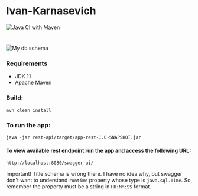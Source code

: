# Ivan-Karnasevich

![Java CI with Maven](https://github.com/Brest-Java-Course-2021/IKarnasevich/workflows/Java%20CI%20with%20Maven/badge.svg)

#

![My db schema](docs/img/DataBase.png)

### Requirements

* JDK 11
* Apache Maven

### Build:

```
mvn clean install
```

### To run the app:

```
java -jar rest-api/target/app-rest-1.0-SNAPSHOT.jar
```

#### To view available rest endpoint run the app and access the following URL:

```
http://localhost:8080/swagger-ui/
```

Important! Title schema is wrong there. I have no idea why, but swagger don't want to understand `runtime` property whose type is `java.sql.Time`. So, remember the property must be a string
in `HH:MM:SS` format.

